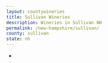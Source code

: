 ```yaml
---
layout: countywineries
title: Sullivan Wineries
description: Wineries in Sullivan NH
permalink: /new-hampshire/sullivan/
county: sullivan
state: nh
---
```

-
